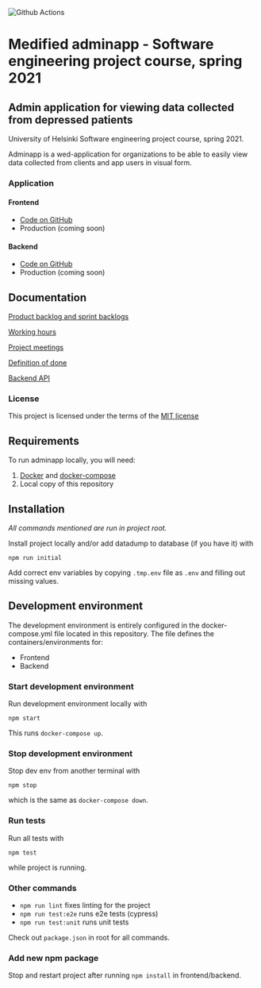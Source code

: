 ![Github Actions](https://github.com/ohtuprojekti-medified/adminapp-medified/workflows/MASTER%20PUSH/badge.svg)

# Medified adminapp - Software engineering project course, spring 2021

## Admin application for viewing data collected from depressed patients

University of Helsinki Software engineering project course, spring 2021.

Adminapp is a wed-application for organizations to be able to easily view data collected from clients and app users in visual form.

### Application

#### Frontend

* [Code on GitHub](https://github.com/ohtuprojekti-medified/adminapp-medified/tree/master/frontend)
* Production (coming soon)

#### Backend

* [Code on GitHub](https://github.com/ohtuprojekti-medified/adminapp-medified/tree/master/backend)
* Production (coming soon)

## Documentation

[Product backlog and sprint backlogs](https://docs.google.com/spreadsheets/d/12SjSfmpHuiBGJR2jTG2uMZ6Wvu--zwmGLkGJ7036ziA/edit#gid=0)

[Working hours](https://docs.google.com/spreadsheets/d/12SjSfmpHuiBGJR2jTG2uMZ6Wvu--zwmGLkGJ7036ziA/edit#gid=82105203)

[Project meetings](https://docs.google.com/spreadsheets/d/1Iz9njk4EYOEunnRDfs3cAydd4zUapblLWb9VrtLpe2Y/edit#gid=0)

[Definition of done](https://github.com/ohtuprojekti-medified/adminapp-medified/wiki/Definition-of-Done)

[Backend API](https://github.com/ohtuprojekti-medified/adminapp-medified/wiki/Backend-API)

### License

This project is licensed under the terms of the [MIT license](https://github.com/ohtuprojekti-medified/adminapp-medified/blob/master/LICENSE)

## Requirements
To run adminapp locally, you will need:

1. [Docker](https://docs.docker.com/install/) and [docker-compose](https://docs.docker.com/compose/install/)
2. Local copy of this repository

## Installation

_All commands mentioned are run in project root._

Install project locally and/or add datadump to database (if you have it) with

`npm run initial`

Add correct env variables by copying `.tmp.env` file as `.env` and filling out missing values.
## Development environment
The development environment is entirely configured in the docker-compose.yml file located in this repository. The file defines the containers/environments for:

- Frontend
- Backend

### Start development environment

Run development environment locally with

`npm start`

This runs `docker-compose up`.

### Stop development environment

Stop dev env from another terminal with

`npm stop`

which is the same as `docker-compose down`.

### Run tests

Run all tests with

`npm test`

while project is running.

### Other commands

- `npm run lint` fixes linting for the project
- `npm run test:e2e` runs e2e tests (cypress)
- `npm run test:unit` runs unit tests

Check out `package.json` in root for all commands.


### Add new npm package

Stop and restart project after running `npm install` in frontend/backend.



